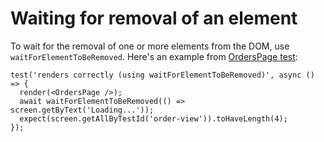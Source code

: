 # Waiting for removal of an element

To wait for the removal of one or more elements from the DOM, use
`waitForElementToBeRemoved`. Here's an example from
[OrdersPage test](../src/pages/OrdersPage/OrdersPage.test.tsx):

```tsx
test('renders correctly (using waitForElementToBeRemoved)', async () => {
  render(<OrdersPage />);
  await waitForElementToBeRemoved(() => screen.getByText('Loading...'));
  expect(screen.getAllByTestId('order-view')).toHaveLength(4);
});
```
